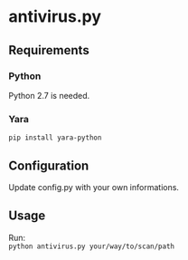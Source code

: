 # antivirus.py

## Requirements

### Python
Python 2.7 is needed.  
### Yara
`pip install yara-python`

## Configuration
Update config.py with your own informations.

## Usage
Run:  
`python antivirus.py your/way/to/scan/path`
